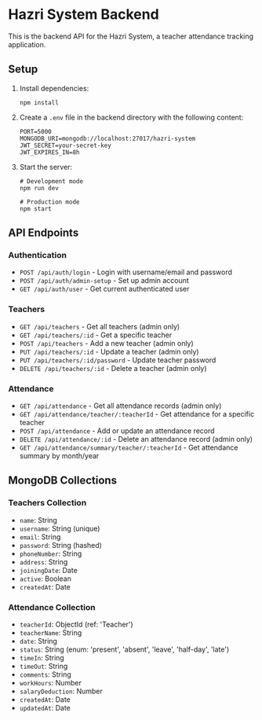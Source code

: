 # Hazri System Backend

This is the backend API for the Hazri System, a teacher attendance tracking application.

## Setup

1. Install dependencies:
   ```
   npm install
   ```

2. Create a `.env` file in the backend directory with the following content:
   ```
   PORT=5000
   MONGODB_URI=mongodb://localhost:27017/hazri-system
   JWT_SECRET=your-secret-key
   JWT_EXPIRES_IN=8h
   ```

3. Start the server:
   ```
   # Development mode
   npm run dev
   
   # Production mode
   npm start
   ```

## API Endpoints

### Authentication
- `POST /api/auth/login` - Login with username/email and password
- `POST /api/auth/admin-setup` - Set up admin account
- `GET /api/auth/user` - Get current authenticated user

### Teachers
- `GET /api/teachers` - Get all teachers (admin only)
- `GET /api/teachers/:id` - Get a specific teacher
- `POST /api/teachers` - Add a new teacher (admin only)
- `PUT /api/teachers/:id` - Update a teacher (admin only)
- `PUT /api/teachers/:id/password` - Update teacher password
- `DELETE /api/teachers/:id` - Delete a teacher (admin only)

### Attendance
- `GET /api/attendance` - Get all attendance records (admin only)
- `GET /api/attendance/teacher/:teacherId` - Get attendance for a specific teacher
- `POST /api/attendance` - Add or update an attendance record
- `DELETE /api/attendance/:id` - Delete an attendance record (admin only)
- `GET /api/attendance/summary/teacher/:teacherId` - Get attendance summary by month/year

## MongoDB Collections

### Teachers Collection
- `name`: String
- `username`: String (unique)
- `email`: String
- `password`: String (hashed)
- `phoneNumber`: String
- `address`: String
- `joiningDate`: Date
- `active`: Boolean
- `createdAt`: Date

### Attendance Collection
- `teacherId`: ObjectId (ref: 'Teacher')
- `teacherName`: String
- `date`: String
- `status`: String (enum: 'present', 'absent', 'leave', 'half-day', 'late')
- `timeIn`: String
- `timeOut`: String
- `comments`: String
- `workHours`: Number
- `salaryDeduction`: Number
- `createdAt`: Date
- `updatedAt`: Date 